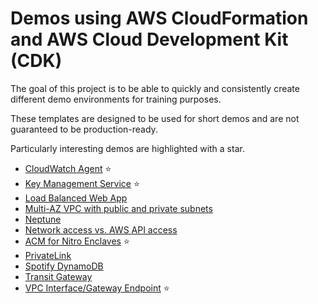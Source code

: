 # Demos using AWS CloudFormation and AWS Cloud Development Kit (CDK)

The goal of this project is to be able to quickly and consistently create different demo environments for training purposes.

These templates are designed to be used for short demos and are not guaranteed to be production-ready.

Particularly interesting demos are highlighted with a star.

- [CloudWatch Agent](cloudwatch-agent) :star:
- [Key Management Service](kms) :star:
- [Load Balanced Web App](load-balanced-web-app)
- [Multi-AZ VPC with public and private subnets](multi-az-public-private-vpc)
- [Neptune](neptune)
- [Network access vs. AWS API access](network-vs-api-access)
- [ACM for Nitro Enclaves](nitro-enclaves) :star:
- [PrivateLink](privatelink)
- [Spotify DynamoDB](spotify-dynamodb)
- [Transit Gateway](transit-gateway)
- [VPC Interface/Gateway Endpoint](vpc-endpoints) :star:

